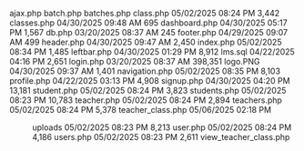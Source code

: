  ajax.php
 batch.php
 batches.php
 class.php
05/02/2025  08:24 PM             3,442 classes.php
04/30/2025  09:48 AM               695 dashboard.php
04/30/2025  05:17 PM             1,567 db.php
03/20/2025  08:37 AM               245 footer.php
04/29/2025  09:07 AM               499 header.php
04/30/2025  09:47 AM             2,450 index.php
05/02/2025  08:34 PM             1,485 leftbar.php
04/30/2025  01:29 PM             8,912 lms.sql
04/22/2025  04:16 PM             2,651 login.php
03/20/2025  08:37 AM           398,351 logo.PNG
04/30/2025  09:37 AM             1,401 navigation.php
05/02/2025  08:35 PM             8,103 profile.php
04/22/2025  03:13 PM             4,908 signup.php
04/30/2025  04:20 PM            13,181 student.php
05/02/2025  08:24 PM             3,823 students.php
05/02/2025  08:23 PM            10,783 teacher.php
05/02/2025  08:24 PM             2,894 teachers.php
05/02/2025  08:24 PM             5,378 teacher_class.php
05/06/2025  02:18 PM    <DIR>          uploads
05/02/2025  08:23 PM             8,213 user.php
05/02/2025  08:24 PM             4,186 users.php
05/02/2025  08:23 PM             2,611 view_teacher_class.php
